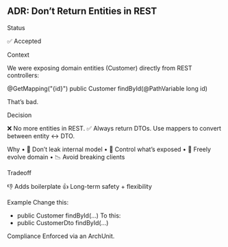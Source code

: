 ## ADR: Don’t Return Entities in REST

Status

✅ Accepted

Context

We were exposing domain entities (Customer) directly from REST controllers:

@GetMapping("{id}")
public Customer findById(@PathVariable long id)

That’s bad.

Decision

❌ No more entities in REST.
✅ Always return DTOs.
Use mappers to convert between entity ↔ DTO.

Why
• 🚫 Don’t leak internal model
• 🔐 Control what’s exposed
• 🔄 Freely evolve domain
• 📉 Avoid breaking clients

Tradeoff

👎 Adds boilerplate
👍 Long-term safety + flexibility

Example
Change this:

- public Customer findById(...)
  To this:
- public CustomerDto findById(...)

Compliance
Enforced via an ArchUnit.